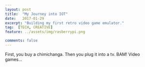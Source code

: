 ```yaml
---
layout: post
title:  "My Journey into IOT"
date:   2017-01-29
excerpt: "Building my first retro video game emulator."
tag:  [TECH, CREATIVE]
feature: ../assets/img/rasberrypi.png

comments: false
---
```

First, you buy a chimichanga. Then you plug it into a tv. BAM! Video games...
